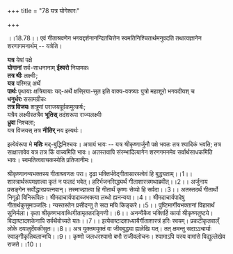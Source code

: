 +++
title = "78 यत्र योगेश्वरः"

+++
  
  
।।18.78।। एवं गीताश्रवणेन भगवद्दर्शनानन्दितचित्तेन
स्वमतिनिश्चितार्थमनुवदति तथात्वज्ञानेन शरणागमनार्थम् -- यत्रेति। 

**यत्र** येषां पक्षे  
**योगानां** सर्व-साधनानाम् **ईश्वरो** नियामकः  
**तत्र श्रीः** लक्ष्मीः;  
**यत्र** यस्मिन्न् अर्थे  
**पार्थः** पृथायाः क्षत्रियायाः यद्-अर्थे क्षत्ति्रया-सुत इति वाक्य-वक्त्र्याः पुत्रो महाशूरो भगवदीयश् च  
**धनुर्धरः** ससामग्रीकः  
**तत्र विजयः** शत्रूणां पराजयपूर्वकमुत्कर्षः;  
यत्रैव लक्ष्मीस्तत्रैव **भूतिस्** तदंशरूपा राज्यलक्ष्मीः  
**ध्रुवा** निश्चला;  
यत्र विजयस् तत्र **नीतिर्** नय इत्यर्थः।

इत्येवंरूपा मे **मतिः** मद्-बुद्धिनिश्चयः। अत्रायं भावः -- यत्र
श्रीकृष्णार्जुनौ पक्षे भवतः तत्र श्यादिकं भवति; तत्र साक्षात्तावेव यत्र
तत्र किं वाच्यमिति भावः। अतस्तवापि संरम्भादित्यागेन शरणगमनमेव
सर्वार्थसाधकमिति भावः। स्वमतित्ववाचकस्येति प्रतिजानीमः।  
  
श्रीकृष्णानन्यभक्तस्य गीताश्रवणतः परा। दृढा भक्तिर्भवेद्गीतासारस्त्वेवं
हि बुद्ध्यताम्।।1।। शास्त्रार्थरूपमज्ञात्वा कृतं न फलदं भवेत्।
हरिर्भजनसिद्ध्यर्थं गीताशास्त्रमथाब्रवीत्।।2।। अर्जुनाय प्रसङ्गेन
सर्वोद्धारप्रयत्नवान्। तस्माज्ज्ञात्वा हि गीतार्थं कृष्णः सेव्यो हि
सर्वदा।।3।। अतस्तदर्थं गीतार्थो निगूढो विनिरूपितः।
श्रीमदाचार्यपादाब्जभक्त्या लब्धो ह्यनन्यया।।4।। श्रीमदाचार्यपादेषु
गीतार्थकुसुमाञ्जलिः। न्यस्तस्तेन प्रसीदन्तु ते सदा मयि
किङ्करे।।5।। पुष्टिमार्गीयभक्तानां विहारार्थं सुनिर्मला। कृता
श्रीकृष्णभावाब्धिगीतामृततरङ्गिणी।।6।। अनन्यैकैव भक्तिर्हि कार्या
श्रीकृष्णतुष्टये। विद्याष्टादशकेनापि सर्वथैवोच्यते
यतः।।7।। इत्येवाष्टादशाध्यायैर्गीताशास्त्रं हरिः स्वयम्।
प्रकटीकृतवाल्ँ लोके दयालुर्देवकीसुतः।।8।। अत्र युक्तमयुक्तं वा जीवबुद्ध्या
ह्यलेखि यत्। तत् क्षमन्तु सदाऽऽचार्याः स्वाङ्गीकृतिबलान्मयि।।9।। कृष्णो
जलधरश्यामो बभौ राजीवलोचनः। श्यामाऽपि यस्य वामांसे विद्युल्लेखेव
राजते।।10।।
